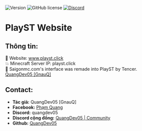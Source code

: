 ![Version](https://img.shields.io/badge/Version-3.0.0-green)
![GitHub license](https://img.shields.io/github/license/QuangDev05/BedSleep)
[![Discord](https://img.shields.io/discord/1247029974154612828.svg?label=&logo=discord&logoColor=ffffff&color=7389D8&labelColor=6A7EC2)](https://discord.gg/HsSUVGSc3c)
# PlayST Website
## Thông tin:
📘 Website: www.playst.click
<br>💥 Minecraft Server IP: playst.click
<br>💖 Saigonmc.com's interface was remade into PlayST by Tencer. [QuangDev05 [GnauQ]](https://www.facebook.com/quangdev05)
## Contact:
- **Tác giả:** QuangDev05 [GnauQ]
- **Facebook:** [Phạm Quang](https://www.facebook.com/quangdev05)
- **Discord:** quangdev05
- **Discord cộng đồng:** [QuangDev05 | Community](https://discord.gg/HsSUVGSc3c)
- **Github:** [QuangDev05](https://github.com/QuangDev05/)
